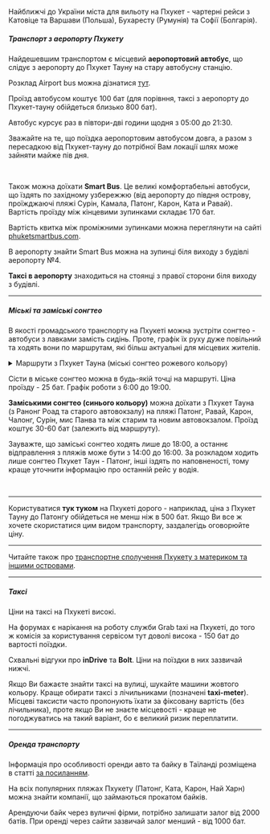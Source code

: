 Найближчі до України міста для вильоту на Пхукет - чартерні рейси з Катовіце та Варшави (Польша), Бухаресту (Румунія) та Софії (Болгарія).

##### Транспорт з аеропорту Пхукету

Найдешевшим транспортом є місцевий **аеропортовий автобус**, що слідує з аеропорту до Пхукет Тауну на стару автобусну станцію.

Розклад Airport bus можна дізнатися [тут](http://airportbusphuket.com/timetable.php).

Проїзд автобусом коштує 100 бат (для порівння, таксі з аеропорту до Пхукет-тауну обійдеться близько 800 бат). 

Автобус курсує раз в півтори-дві години щодня з 05:00 до 21:30.


<section>

Зважайте на те, що поїздка аеропортовим автобусом довга, а разом з пересадкою від Пхукет-тауну до потрібної Вам локації шлях може зайняти майже пів дня.
</section>

</br>

Також можна доїхати **Smart Bus**. Це великі комфортабельні автобуси, що їздять по західному узбережжю (від аеропорту до півдня острову, проїжджаючі пляжі Сурін, Камала, Патонг, Карон, Ката и Равай). Вартість проїзду між кінцевими зупинками складає 170 бат.

Вартість квитка між проміжними зупинками можна переглянути на сайті [phuketsmartbus.com](https://phuketsmartbus.com/fare/?lang=en).

В аеропорту знайти Smart Bus можна на зупинці біля виходу з будівлі аеропорту №4.



 **Таксі в аеропорту** знаходиться на стоянці з правої сторони біля виходу з будівлі.

***

##### Міські та заміські сонгтео

В якості громадського транспорту на Пхукеті можна зустріти сонгтео - автобуси з лавками замість сидінь. Проте, графік їх руху дуже повільний та ходять вони по маршрутам, які більш актуальні для місцевих жителів.

<details>
<summary>Маршрути з Пхукет Тауна (міські сонгтео рожевого кольору)</summary>

**№1**: універмаг Big C, Central Festival - Tesco Lotus - Downtown Market - Phuket Vocational Collage

**№2**: автовокзал – Університет Раджабхат Ламчан – Phuket Provincial Hall – медичний центр – Fresh Market

**№3**: парк Saphan Hin – Downtown Market – шпиталь – пірс Rassada.

</details>

Сісти в міське сонгтео можна в будь-якій точці на маршруті. Ціна проїзду - 25 бат. Графік роботи з 6:00 до 19:00.

**Заміськими сонгтео (синього кольору)** можна доїхати з Пхукет Тауна (з Ранонг Роад та старого автовокзалу) на пляжі Патонг, Равай, Карон, Чалонг, Сурін, мис Панва та між старим та новим автовокзалом. Проїзд коштує 30-60 бат (залежить від маршруту).

<section>

Зауважте, що заміські сонгтео ходять лише до 18:00, а останнє відправлення з пляжів може бути з 14:00 до 16:00. За розкладом ходить лише сонгтео Пхукет Таун - Патонг, інші іздять по наповненості, тому краще уточнити інформацію про останній рейс у водія.
</section>

</br>

***

Користуватися **тук туком** на Пхукеті дорого - наприклад, ціна з Пхукет Тауну до Патонгу обійдеться не менш ніж в 500 бат. Якщо Ви все ж хочете скористатися цим видом транспорту, заздалегідь оговорюйте ціну.

***

Читайте також про [транспортне сполучення Пхукету з материком та іншими островами](/article/29fd1d4000a768354e77e6540).

***

##### Таксі

Ціни на таксі на Пхукеті високі.

На форумах є нарікання на роботу служби Grab taxi на Пхукеті, до того ж комісія за користування сервісом тут доволі висока - 150 бат до вартості поїздки.

Схвальні відгуки про **inDrive** та **Bolt**. Ціни на поїздки в них зазвичай нижчі.

Якщо Ви бажаєте знайти таксі на вулиці, шукайте машини жовтого кольору. Краще обирати таксі з лічильниками (позначені **taxi-meter**). Місцеві таксисти часто пропонують їхати за фіксовану вартість (без лічильника), проте якщо Ви не знаєте місцевості - краще не погоджуватись на такий варіант, бо є великий ризик переплатити.

***
##### Оренда транспорту 

Інформація про особливості оренди авто та байку в Таїланді розміщена в статті [за посиланням](/article/72a5200fb235a150b0d7571f2).

На всіх популярних пляжах Пхукету (Патонг, Ката, Карон, Най Харн) можна знайти компанії, що займаються прокатом байків. 

Арендуючи байк через вуличні фірми, потрібно залишати залог від 2000 батів. При оренді через сайти зазвичай залог менший - від 1000 бат.







